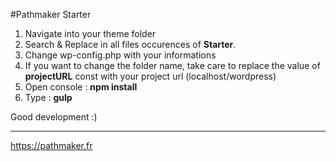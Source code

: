#Pathmaker Starter

1. Navigate into your theme folder
2. Search & Replace in all files occurences of __Starter__.
3. Change wp-config.php with your informations
4. If you want to change the folder name, take care to replace the value of __projectURL__ const with your project url (localhost/wordpress)
5. Open console : __npm install__
6. Type : __gulp__

Good development :)
___

https://pathmaker.fr
